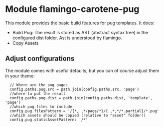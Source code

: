 # Module flamingo-carotene-pug

This module provides the basic build features for pug templates. It does:
* Build Pug: The result is stored as AST (abstract syntax tree) in the configured dist folder. Ast is understood by flamingo.
* Copy Assets

## Adjust configurations

The module comes with useful defaults, but you can of course adjust them in your theme:
```
  // Where are the pug pages
  config.paths.pug.src = path.join(config.paths.src, 'page')
  //where to put the result
  config.paths.pug.dist = path.join(config.paths.dist, 'template', 'page')
  //which pug files to include
  config.pug.filesPattern = '/{*,.,*/page/*}/{.,*,*/*.partial}/*.pug'
  //which assets should be copied (relative to "asset" folder!)
  config.pug.staticAssetPattern: '/*'
```
